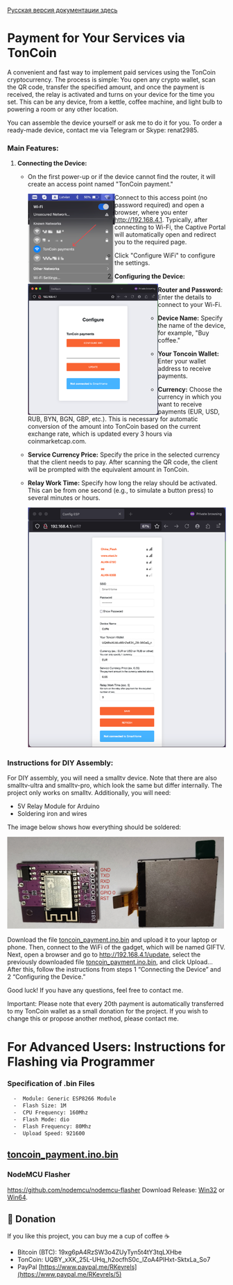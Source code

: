 [Русская версия документации здесь](https://github.com/renat2985/toncoin_payment/blob/main/README_RU.md)


# Payment for Your Services via TonCoin

A convenient and fast way to implement paid services using the TonCoin cryptocurrency. The process is simple: You open any crypto wallet, scan the QR code, transfer the specified amount, and once the payment is received, the relay is activated and turns on your device for the time you set. This can be any device, from a kettle, coffee machine, and light bulb to powering a room or any other location.

You can assemble the device yourself or ask me to do it for you. To order a ready-made device, contact me via Telegram or Skype: renat2985.

### Main Features:

1. **Connecting the Device:**
   - On the first power-up or if the device cannot find the router, it will create an access point named "TonCoin payment."
     
     <img src="https://github.com/renat2985/toncoin_payment/blob/main/doc/WiFi.png" width="200px" style="float:left">
   - Connect to this access point (no password required) and open a browser, where you enter http://192.168.4.1. Typically, after connecting to Wi-Fi, the Captive Portal will automatically open and redirect you to the required page.
     
     <img src="https://github.com/renat2985/toncoin_payment/blob/main/doc/AP1.png" width="300px" style="float:left">
   - Click "Configure WiFi" to configure the settings.

2. **Configuring the Device:**
   - **Router and Password:** Enter the details to connect to your Wi-Fi.
   - **Device Name:** Specify the name of the device, for example, "Buy coffee."
   - **Your Toncoin Wallet:** Enter your wallet address to receive payments.
   - **Currency:** Choose the currency in which you want to receive payments (EUR, USD, RUB, BYN, BGN, GBP, etc.). This is necessary for automatic conversion of the amount into TonCoin based on the current exchange rate, which is updated every 3 hours via coinmarketcap.com.
   - **Service Currency Price:** Specify the price in the selected currency that the client needs to pay. After scanning the QR code, the client will be prompted with the equivalent amount in TonCoin.
   - **Relay Work Time:** Specify how long the relay should be activated. This can be from one second (e.g., to simulate a button press) to several minutes or hours.
     
     <img src="https://github.com/renat2985/toncoin_payment/blob/main/doc/APFull.png" width="500px">

### Instructions for DIY Assembly:

For DIY assembly, you will need a smalltv device. Note that there are also smalltv-ultra and smalltv-pro, which look the same but differ internally. The project only works on smalltv. Additionally, you will need:
- 5V Relay Module for Arduino
- Soldering iron and wires

The image below shows how everything should be soldered:

  <img src="https://github.com/renat2985/toncoin_payment/blob/main/doc/flash_gpio2.jpeg" width="500px">

Download the file [toncoin_payment.ino.bin](https://github.com/renat2985/toncoin_payment/raw/main/build/esp8266.esp8266.generic/toncoin_payment.ino.bin) and upload it to your laptop or phone. Then, connect to the WiFi of the gadget, which will be named GIFTV. Next, open a browser and go to http://192.168.4.1/update, select the previously downloaded file [toncoin_payment.ino.bin](https://github.com/renat2985/toncoin_payment/raw/main/build/esp8266.esp8266.generic/toncoin_payment.ino.bin), and click Upload... 
After this, follow the instructions from steps 1 “Connecting the Device” and 2 “Configuring the Device.”

Good luck! If you have any questions, feel free to contact me.

Important: Please note that every 20th payment is automatically transferred to my TonCoin wallet as a small donation for the project. If you wish to change this or propose another method, please contact me.

# For Advanced Users: Instructions for Flashing via Programmer

### Specification of .bin Files
```
  -  Module: Generic ESP8266 Module
  -  Flash Size: 1M
  -  CPU Frequency: 160Mhz
  -  Flash Mode: dio
  -  Flash Frequency: 80Mhz
  -  Upload Speed: 921600
```

## [toncoin_payment.ino.bin](https://github.com/renat2985/toncoin_payment/raw/main/build/esp8266.esp8266.generic/toncoin_payment.ino.bin)

### NodeMCU Flasher
https://github.com/nodemcu/nodemcu-flasher
Download Release: [Win32](https://github.com/nodemcu/nodemcu-flasher/blob/master/Win32/Release/ESP8266Flasher.exe) or [Win64](https://github.com/nodemcu/nodemcu-flasher/blob/master/Win64/Release/ESP8266Flasher.exe).

## :battery: Donation

If you like this project, you can buy me a cup of coffee :coffee:

- Bitcoin (BTC): 19xg6pA4RzSW3o4ZUyTyn5t4tY3tqLXHbe
- TonCoin: UQBY_xXK_25L-UHq_h2ocfhS0c_lZoA4PIHxt-SktxLa_So7 
- PayPal [https://www.paypal.me/RKevrels](https://www.paypal.me/RKevrels/5)